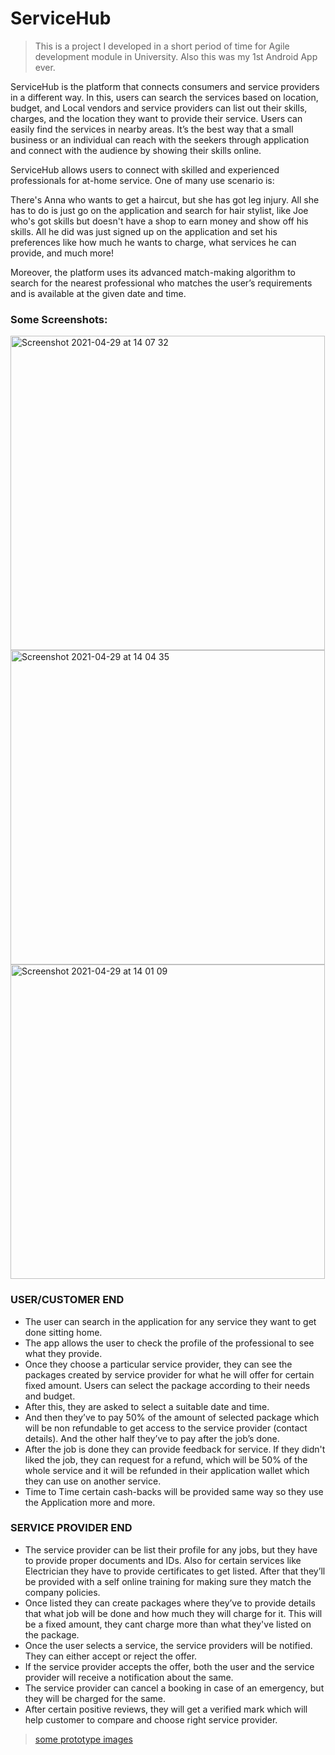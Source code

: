# ServiceHub
> This is a project I developed in a short period of time for Agile development module in University.
> Also this was my 1st Android App ever.

ServiceHub is the platform that connects consumers and service providers in a different way. In
this, users can search the services based on location, budget, and Local vendors and service providers can list out their skills, charges, and the location they want to provide their service. Users can easily find the services in nearby areas. It’s the best way that a small business or an individual can reach with the seekers through application and connect with the audience by showing their skills online.

ServiceHub allows users to connect with skilled and experienced professionals for at-home service. One of many use scenario is:

There's Anna who wants to get a haircut, but she has got leg injury. All she has to do is just go on the application and search for hair stylist, like Joe who's got skills but doesn't have a shop to earn money and show off his skills. All he did was just signed up on the application and set his preferences like how much he wants to charge, what services he can provide, and much more!

Moreover, the platform uses its advanced match-making algorithm to search for the nearest professional who matches the user’s requirements and is available at the given date and time.

### Some Screenshots:
<img width="503" alt="Screenshot 2021-04-29 at 14 07 32" src="https://user-images.githubusercontent.com/73232849/141293237-29050e2c-70c9-4472-b15e-e15209884114.png">

<img width="503" alt="Screenshot 2021-04-29 at 14 04 35" src="https://user-images.githubusercontent.com/73232849/141293313-bb8d4478-f48c-4721-97f3-15c63fd84f64.png">

<img width="503" alt="Screenshot 2021-04-29 at 14 01 09" src="https://user-images.githubusercontent.com/73232849/141293340-3e12821e-88dd-4d28-a479-4b7bc427f664.png">

### USER/CUSTOMER END
- The user can search in the application for any service they want to get done sitting home.
- The app allows the user to check the profile of the professional to see what they provide.
- Once they choose a particular service provider, they can see the packages created by service provider for what he will offer for certain fixed amount. Users can select the package according to their needs and budget.
- After this, they are asked to select a suitable date and time.
- And then they’ve to pay 50% of the amount of selected package which will be non refundable to get access to the service provider (contact details). And the other half they’ve to pay after the job’s done.
- After the job is done they can provide feedback for service. If they didn't liked the job, they can request for a refund, which will be 50% of the whole service and it will be refunded in their application wallet which they can use on another service.
- Time to Time certain cash-backs will be provided same way so they use the Application more and more.

### SERVICE PROVIDER END
- The service provider can be list their profile for any jobs, but they have to provide proper documents and IDs. Also for certain services like Electrician they have to provide certificates to get listed. After that they’ll be provided with a self online training for making sure they match the company policies. 
- Once listed they can create packages where they’ve to provide details that what job will be done and how much they will charge for it. This will be a fixed amount, they cant charge more than what they've listed on the package.
- Once the user selects a service, the service providers will be notified. They can either accept or reject the offer.
- If the service provider accepts the offer, both the user and the service provider will receive a notification about the same.
- The service provider can cancel a booking in case of an emergency, but they will be charged for the same.
- After certain positive reviews, they will get a verified mark which will help customer to compare and choose right service provider.

> [some prototype images](https://xd.adobe.com/view/92e34e30-8b7b-4013-820f-bd36d9eda29a-c7b0/grid/)

